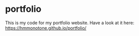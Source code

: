 # portfolio
This is my code for my portfolio website.
Have a look at it here: https://hmmonotone.github.io/portfolio/
